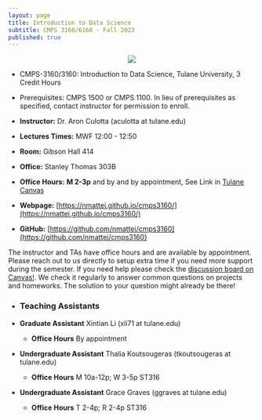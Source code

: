 ```yaml
---
layout: page
title: Introduction to Data Science
subtitle: CMPS 3160/6160 - Fall 2023
published: true
---
```

<p style="text-align:center;"><img src="{{ 'img/ds_cover.jpg' | relative_url }}" /></p>

* CMPS-3160/3160: Introduction to Data Science, Tulane University, 3 Credit Hours
* Prerequisites: CMPS 1500 or CMPS 1100. In lieu of prerequisites as specified, contact instructor for permission to enroll.


* **Instructor:** Dr. Aron Culotta (aculotta at tulane.edu)
* **Lectures Times:** MWF 12:00 - 12:50
* **Room:** Gibson Hall 414
* **Office:** Stanley Thomas 303B
* **Office Hours:** **M 2-3p** and by and by appointment, See Link in [Tulane Canvas](https://tulane.instructure.com/)
* **Webpage:** [https://nmattei.github.io/cmps3160/](https://nmattei.github.io/cmps3160/)
* **GitHub:** [https://github.com/nmattei/cmps3160](https://github.com/nmattei/cmps3160)

The instructor and TAs have office hours and are available by appointment.  Please reach out to us directly to setup extra time if you need more support during the semester. If you need help please check the [discussion board on Canvas!](https://tulane.instructure.com/). We check it regularly to answer common questions on projects and homeworks.  The solution to your question might already be there!


* ### Teaching Assistants

* **Graduate Assistant** Xintian Li (xli71 at tulane.edu)
  * **Office Hours** By appointment
* **Undergraduate Assistant**  Thalia Koutsougeras (tkoutsougeras at tulane.edu)
  * **Office Hours** M 10a-12p; W 3-5p  ST316
* **Undergraduate Assistant**  Grace Graves (ggraves at tulane.edu)
  * **Office Hours** T 2-4p; R 2-4p  ST316

